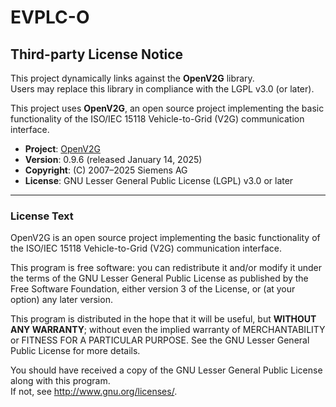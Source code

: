 # EVPLC-O

## Third-party License Notice

This project dynamically links against the **OpenV2G** library.  
Users may replace this library in compliance with the LGPL v3.0 (or later).

This project uses **OpenV2G**, an open source project implementing the basic functionality of the ISO/IEC 15118 Vehicle-to-Grid (V2G) communication interface.

- **Project**: [OpenV2G](http://openv2g.sourceforge.net/)  
- **Version**: 0.9.6 (released January 14, 2025)  
- **Copyright**: (C) 2007–2025 Siemens AG  
- **License**: GNU Lesser General Public License (LGPL) v3.0 or later  

---

### License Text

OpenV2G is an open source project implementing the basic functionality of the ISO/IEC 15118 Vehicle-to-Grid (V2G) communication interface.  

This program is free software: you can redistribute it and/or modify it under the terms of the GNU Lesser General Public License as published by the Free Software Foundation, either version 3 of the License, or (at your option) any later version.  

This program is distributed in the hope that it will be useful, but **WITHOUT ANY WARRANTY**; without even the implied warranty of MERCHANTABILITY or FITNESS FOR A PARTICULAR PURPOSE. See the GNU Lesser General Public License for more details.  

You should have received a copy of the GNU Lesser General Public License along with this program.  
If not, see <http://www.gnu.org/licenses/>.
